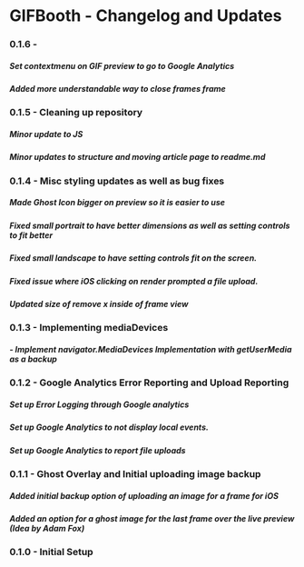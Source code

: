 # GIFBooth - Changelog and Updates

### 0.1.6 -

##### Set contextmenu on GIF preview to go to Google Analytics
##### Added more understandable way to close frames frame

### 0.1.5 - Cleaning up repository

##### Minor update to JS
##### Minor updates to structure and moving article page to readme.md

### 0.1.4 - Misc styling updates as well as bug fixes

##### Made Ghost Icon bigger on preview so it is easier to use
##### Fixed small portrait to have better dimensions as well as setting controls to fit better
##### Fixed small landscape to have setting controls fit on the screen.
##### Fixed issue where iOS clicking on render prompted a file upload.
##### Updated size of remove x inside of frame view

### 0.1.3 - Implementing mediaDevices

##### - Implement navigator.MediaDevices Implementation with getUserMedia as a backup

### 0.1.2 - Google Analytics Error Reporting and Upload Reporting

##### Set up Error Logging through Google analytics
##### Set up Google Analytics to not display local events.
##### Set up Google Analytics to report file uploads

### 0.1.1 - Ghost Overlay and Initial uploading image backup

##### Added initial backup option of uploading an image for a frame for iOS
##### Added an option for a ghost image for the last frame over the live preview (Idea by Adam Fox)

### 0.1.0 - Initial Setup
